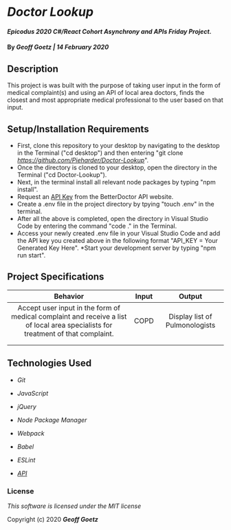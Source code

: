 # _Doctor Lookup_

#### _Epicodus 2020 C#/React Cohort Asynchrony and APIs Friday Project._

#### By _**Geoff Goetz** | 14 February 2020_

## Description

This project is was built with the purpose of taking user input in the form of medical complaint(s) and using an API of local area doctors, finds the closest and most appropriate medical professional to the user based on that input.

## Setup/Installation Requirements

* First, clone this repository to your desktop by navigating to the desktop in the Terminal ("cd desktop") and then entering "git clone _https://github.com/Pieharder/Doctor-Lookup_".
* Once the directory is cloned to your desktop, open the directory in the Terminal ("cd Doctor-Lookup").
* Next, in the terminal install all relevant node packages by typing "npm install".
* Request an <a href="https://developer.betterdoctor.com/">API Key</a> from the BetterDoctor API website.
* Create a .env file in the project directory by tpying "touch .env" in the terminal.
* After all the above is completed, open the directory in Visual Studio Code by entering the command "code ." in the Terminal.
* Access your newly created .env file in your Visual Studio Code and add the API key you created above in the following format "API_KEY =  Your Generated Key Here".
*Start your development server by typing "npm run start".

## Project Specifications

|   Behavior   |  Input  |  Output  |
|:------------:|:-------:|:--------:|
| Accept user input in the form of medical complaint and receive a list of local area specialists for treatment of that complaint. | COPD | Display list of Pulmonologists |
|  |  |  |
|  |  |  |




## Technologies Used

* _Git_

* _JavaScript_

* _jQuery_

* _Node Package Manager_

* _Webpack_

* _Babel_

* _ESLint_

* _<a href="https://developer.betterdoctor.com/">API</a>_

### License

*This software is licensed under the MIT license*

Copyright (c) 2020 **_Geoff Goetz_**